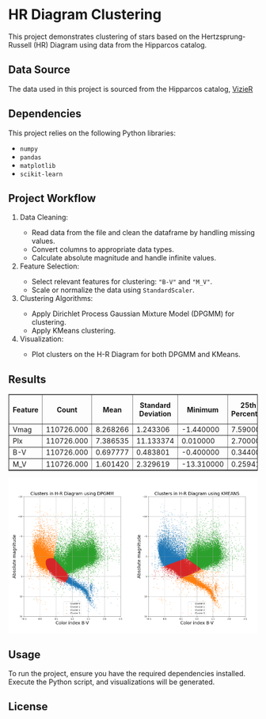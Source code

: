 <h1>HR Diagram Clustering</h1>

<p>This project demonstrates clustering of stars based on the Hertzsprung-Russell (HR) Diagram using data from the Hipparcos catalog.</p>

<h2>Data Source</h2>

<p>The data used in this project is sourced from the Hipparcos catalog, <a href="https://vizier.cds.unistra.fr/viz-bin/VizieR-3?-source=I/239/hip_main">VizieR</a></p>

<h2>Dependencies</h2>

<p>This project relies on the following Python libraries:</p>

<ul>
    <li><code>numpy</code></li>
    <li><code>pandas</code></li>
    <li><code>matplotlib</code></li>
    <li><code>scikit-learn</code></li>
</ul>

<h2>Project Workflow</h2>

<ol>
    <li>Data Cleaning:</li>
    <ul>
        <li>Read data from the file and clean the dataframe by handling missing values.</li>
        <li>Convert columns to appropriate data types.</li>
        <li>Calculate absolute magnitude and handle infinite values.</li>
    </ul>
    <li>Feature Selection:</li>
    <ul>
        <li>Select relevant features for clustering: <code>"B-V"</code> and <code>"M_V"</code>.</li>
        <li>Scale or normalize the data using <code>StandardScaler</code>.</li>
    </ul>
    <li>Clustering Algorithms:</li>
    <ul>
        <li>Apply Dirichlet Process Gaussian Mixture Model (DPGMM) for clustering.</li>
        <li>Apply KMeans clustering.</li>
    </ul>
    <li>Visualization:</li>
    <ul>
        <li>Plot clusters on the H-R Diagram for both DPGMM and KMeans.</li>
    </ul>
</ol>

<h2>Results</h2>

<table border="1">
    <tr>
        <th>Feature</th>
        <th>Count</th>
        <th>Mean</th>
        <th>Standard Deviation</th>
        <th>Minimum</th>
        <th>25th Percentile</th>
        <th>50th Percentile (Median)</th>
        <th>75th Percentile</th>
        <th>Maximum</th>
    </tr>
    <tr>
        <td>Vmag</td>
        <td>110726.000</td>
        <td>8.268266</td>
        <td>1.243306</td>
        <td>-1.440000</td>
        <td>7.590000</td>
        <td>8.380000</td>
        <td>9.050000</td>
        <td>13.110000</td>
    </tr>
    <tr>
        <td>Plx</td>
        <td>110726.000</td>
        <td>7.386535</td>
        <td>11.133374</td>
        <td>0.010000</td>
        <td>2.700000</td>
        <td>4.740000</td>
        <td>8.460000</td>
        <td>772.330000</td>
    </tr>
    <tr>
        <td>B-V</td>
        <td>110726.000</td>
        <td>0.697777</td>
        <td>0.483801</td>
        <td>-0.400000</td>
        <td>0.344000</td>
        <td>0.602000</td>
        <td>1.068000</td>
        <td>5.460000</td>
    </tr>
    <tr>
        <td>M_V</td>
        <td>110726.000</td>
        <td>1.601420</td>
        <td>2.329619</td>
        <td>-13.310000</td>
        <td>0.259416</td>
        <td>1.505791</td>
        <td>3.051987</td>
        <td>15.449015</td>
    </tr>
</table>

<div style="display: flex; justify-content: space-between;">

<img src="img/hr_dpgmm.png" alt="Original Data" style="width: 50%;">
<img src="img/hr_kmeans.png" alt="Predicted Data" style="width: 50%;">

</div>

<h2>Usage</h2>

<p>To run the project, ensure you have the required dependencies installed. Execute the Python script, and visualizations will be generated.</p>

<h2>License</h2>
